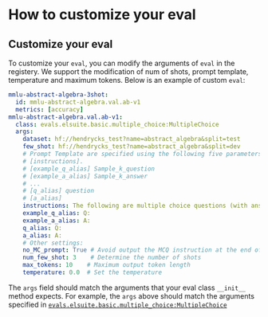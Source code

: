 # How to customize your eval


## Customize your eval

To customize your `eval`, you can modify the arguments of `eval` in the registery. We support the modification of num of shots, prompt template, temperature and maximum tokens. Below is an example of custom `eval`:

```yaml
mmlu-abstract-algebra-3shot:
  id: mmlu-abstract-algebra.val.ab-v1
  metrics: [accuracy]
mmlu-abstract-algebra.val.ab-v1:
  class: evals.elsuite.basic.multiple_choice:MultipleChoice
  args:
    dataset: hf://hendrycks_test?name=abstract_algebra&split=test
    few_shot: hf://hendrycks_test?name=abstract_algebra&split=dev
    # Prompt Template are specified using the following five parameters, as:
    # [instructions]. 
    # [example_q_alias] Sample_k_question
    # [example_a_alias] Sample_k_answer
    # ...
    # [q_alias] question
    # [a_alias]
    instructions: The following are multiple choice questions (with answers) about abstract algebra.
    example_q_alias: Q: 
    example_a_alias: A: 
    q_alias: Q: 
    a_alias: A: 
    # Other settings: 
    no_MC_prompt: True # Avoid output the MCQ instruction at the end of the prompt: "Please answer with the letter of the correct answer."
    num_few_shot: 3    # Determine the number of shots
    max_tokens: 10    # Maximum output token length
    temperature: 0.0  # Set the temperature

```

The `args` field should match the arguments that your eval class `__init__` method expects. For example, the `args` above should match the arguments specified in [`evals.elsuite.basic.multiple_choice:MultipleChoice`](../evals/elsuite/basic/multiple_choice.py)
